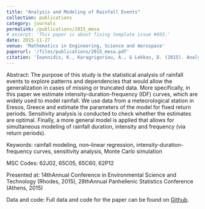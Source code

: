 ```yaml
---
title: "Analysis and Modeling of Rainfall Events"
collection: publications
category: journals
permalink: /publications/2015_mesa
# excerpt: 'This paper is about fixing template issue #693.'
date: 2015-11-27
venue: 'Mathematics in Engineering, Science and Aerospace'
paperurl: '/files/publications/2015_mesa.pdf'
citation: 'Ioannidis, K., Karagrigoriou, A., & Lekkas, D. (2015). Analysis and Modeling of Rainfall Events. <i>Mathematics in Engineering, Science and Aerospace</i>. 6(4). 607-614.'
---
```

Abstract: The purpose of this study is the statistical analysis of rainfall events to explore patterns and dependencies that would allow the generalization in cases of missing or truncated data. More specifically, in this paper we estimate intensity-duration-frequency (IDF) curves, which are widely used to model rainfall. We use data from a meteorological station in Eresos, Greece and estimate the parameters of the model for fixed return periods. Sensitivity analysis is conducted to check whether the estimates are optimal. Finally, a more general model is applied that allows for simultaneous modeling of rainfall duration, intensity and frequency (via return periods).

Keywords: rainfall modeling, non–linear regression, intensity-duration-frequency curves, sensitivity analysis, Monte Carlo simulation

MSC Codes: 62J02, 65C05, 65C60, 62P12

Presented at: 14thAnnual Conference in Environmental Science and Technology (Rhodes, 2015), 28thAnnual Panhellenic Statistics Conference (Athens, 2015)

Data and code: Full data and code for the paper can be found on [Github](https://github.com/KonstantinosIoannidis/Rainfall_MESA).
